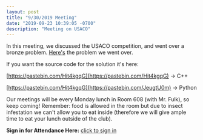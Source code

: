```yaml
---
layout: post
title: "9/30/2019 Meeting"
date: "2019-09-23 10:39:05 -0700"
description: "Meeting on USACO"
---
```


In this meeting, we discussed the USACO competition, and went over a bronze problem. [Here's](http://usaco.org/index.php?page=viewproblem2&cpid=567) the problem we went over. 

If you want the source code for the solution it's here:

[https://pastebin.com/Hit4kgqG](https://pastebin.com/Hit4kgqG) -> C++

[https://pastebin.com/Hit4kgqG](https://pastebin.com/JeugtU0m) -> Python

Our meetings will be every Monday lunch in Room 608 (with Mr. Fulk), so keep coming! Remember: food is allowed in the room but due to insect infestation we can't allow you to eat inside (therefore we will give ample time to eat your lunch outside of the club).

**Sign in for Attendance Here:** [click to sign in](http://tinyurl.com/lhscs0930)
